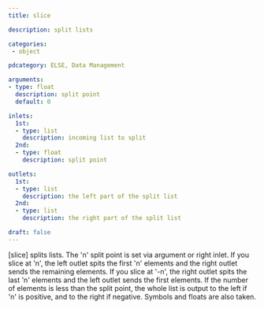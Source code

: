 ```yaml
---
title: slice

description: split lists

categories:
 - object

pdcategory: ELSE, Data Management 

arguments:
- type: float
  description: split point
  default: 0

inlets:
  1st:
  - type: list
    description: incoming list to split
  2nd:
  - type: float
    description: split point

outlets:
  1st:
  - type: list
    description: the left part of the split list
  2nd:
  - type: list
    description: the right part of the split list

draft: false
---
```


[slice] splits lists. The 'n' split point is set via argument or right inlet. If you slice at 'n', the left outlet spits the first 'n' elements and the right outlet sends the remaining elements. If you slice at '-n', the right outlet spits the last 'n' elements and the left outlet sends the first elements. If the number of elements is less than the split point, the whole list is output to the left if 'n' is positive, and to the right if negative. Symbols and floats are also taken.
